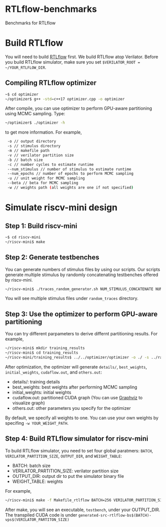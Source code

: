 # RTLflow-benchmarks
Benchmarks for RTLflow


# Build RTLflow
You will need to build [RTLflow](https://github.com/dian-lun-lin/verilator) first.
We build RTLflow atop Verilator. Before you build RTLflow simulator, make sure you set ```$VERILATOR_ROOT = ~/YOUR_RTLFLOW_DIR```.

## Compiling RTLflow optimizer

 ```bash
 ~$ cd optimizer
 ~/optimizer$ g++ -std=c++17 optimizer.cpp -o optimizer
 ```
 After compile, you can use optimizer to perform GPU-aware partitioning using MCMC sampling.
 Type: 
 ```bash
 ~/optimizer$ ./optimizer -h
 ```
 to get more information. For example,
 ```bash
  -o // output directory
  -s // stimulus directory
  -m // makefile path
  -v // verilator partition size
  -b // batch size
  -c // number cycles to estimate runtime
  --num_stimulus // number of stimulus to estimate runtime
  --num_epochs // number of epochs to perform MCMC sampling
  -u // unit weight for MCMC sampling
  --beta // beta for MCMC sampling
  -w // weights path (all weights are one if not specified)
 ```
 
 

# Simulate riscv-mini design
## Step 1: Build riscv-mini
```bash
~$ cd riscv-mini
~/riscv-mini$ make
```
## Step 2: Generate testbenches
You can generate numbers of stimulus files by using our scripts. Our scripts generate multiple stimulus by randomly concatenating testbenches offered by riscv-mini.
```bash
~/riscv-mini$ ./traces_random_generator.sh NUM_STIMULUS_CONCATENATE NUM_STIMULUS
```
You will see multiple stimulus files under ```random_traces``` directory.

## Step 3: Use the optimizer to perform GPU-aware partitioning
You can try different parpameters to derive differnt partitioning results.
For example, 
```bash
~/riscv-mini$ mkdir training_results 
~/riscv-mini$ cd training_results
~/riscv-mini/training_results$ ../../optimizer/optimizer -o ./ -s ../random_traces/ -m ../Makefile_rtlflow -v 2 -b 256 -c 1000 --num_stimulus 1024 --num_epochs 2 --beta 0.5 -u 1 
```

After optimization, the optimizer will generate ```details/```, ```best_weights```, ```initial_weights```, ```cudaflow.out```, and ```others.out```:
- details/: training details
- best_weights: best weights after performing MCMC sampling
- initial_weights: initial weights
- cudaflow.out: partitioned CUDA graph (You can use [Graphviz](https://dreampuf.github.io/GraphvizOnline/) to visualize graph)
- others.out: other parameters you specify for the optimizer

By default, we specify all weights to one.
You can use your own weights by specifing ```-w YOUR_WEIGHT_PATH```.





## Step 4: Build RTLflow simulator for riscv-mini
To build RTLflow simulator, you need to set four global paratmers: ```BATCH```, ```VERILATOR_PARTITION_SIZE```, ```OUTPUT_DIR```, and ```WEIGHT_TABLE```:
- BATCH: batch size
- VERILATOR_PARTITION_SIZE: verilator partition size
- OUTPUT_DIR: output dir to put the simulator binary file
- WEIGHT_TABLE: weights

For example,
```bash
~/riscv-mini$ make -f Makefile_rtlflow BATCH=256 VERILATOR_PARTITION_SIZE=2  OUTPUT_DIR=./ WEIGHT_TABLE=training_results/best_weights.out
```
After make, you will see an executable, ```testbench```, under your OUTPUT_DIR.
The transpiled CUDA code is under ```generated-src-rtlflow-bs$(BATCH)-vps$(VERILATOR_PARTITON_SIZE)```

<!--
# Simulate NVDLA design


## Step 1: Build NVDLA (hw_small)
```bash
~$ cd hw_small
~/hw_small$ make
```
You will need to setup your environment to build NVDLA design. To simulate NVDLA design using RTLflow, you need to setup your cpp, gcc, g++, perl, java, python, verilator (RTLflow) and clang path correctly. For example:
<p align=center>
<img src="./img/env.png" width="725" height="250"/>
</p>

For perl, you need to install YAML and XML::Simple module:
```bash
sudo apt install libconfig-yaml-perl
sudo apt-get install libxml-simple-perl
```

After setting your environment, you need to use tmake to build the RTL

```bash
~/hw_small$ ./tools/bin/tmake -build vmod
```

## Step 2: Build RTLflow simulator for NVDLA

We currently simulate one testbench per gpu thread. You should set $GPU_THREADS to the total number of testbenches.
 ```bash
 ~/hw_small$ cd verif/rtlflow/
 ~/hw_small/verif/rtlflow$ make GPU_THREADS=NUM_TESTBENCHES_YOU_WANT_TO_SIMULATE
 ```
 After compiling, you will see transpiled .cu files and the compiled bin file (VNV_nvdla) under ```~/hw_small/outdir/rtlflow_$GPU_THREADS```

## Step 3: Generate testbenches
You can generate numbers of testbenches by using our scripts. Our scripts generate multiple testbenches by randomly concatanting testbenches offered by NVDLA.

```bash
~/hw_small$ cd verif/verilator/tb_gen_scripts/
~/hw_small/verif/verilator/tb_gen_scripts/$ bash read_traces.sh
~/hw_small/verif/verilator/tb_gen_scripts/$ bash tbs_random_generator.sh NUMBER_OF_TESTBENCHES_YOU_WANT
```
Your testbenches will be under ```hw_small/verif/verilator/tb_gen_scripts/random_traces```.

## Step 4: Perform simulation
To perform simulation, simply type:
```bash
~/hw_small/verif/rtlflow$ bash sim.sh $NUM_CYCLES $NUM_TESTBENCHES
```
After simulation, you will see .out file for simulation time.

-->
